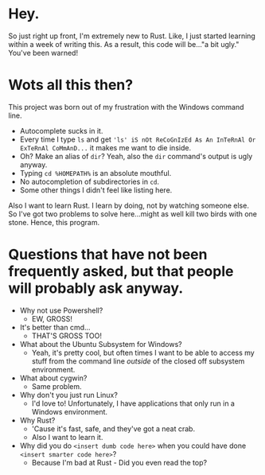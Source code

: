 # Hey.
So just right up front, I'm extremely new to Rust. Like, I just started learning within a week of writing this. As a result, this code will be..."a bit ugly."
You've been warned!

# Wots all this then?
This project was born out of my frustration with the Windows command line.
* Autocomplete sucks in it.
* Every time I type `ls` and get `'ls' iS nOt ReCoGnIzEd As An InTeRnAl Or ExTeRnAl CoMmAnD...` it makes me want to die inside.
* Oh? Make an alias of `dir`? Yeah, also the `dir` command's output is ugly anyway.
* Typing `cd %HOMEPATH%` is an absolute mouthful.
* No autocompletion of subdirectories in `cd`.
* Some other things I didn't feel like listing here.

Also I want to learn Rust. I learn by doing, not by watching someone else. So I've got two problems to solve here...might as well kill two birds with one stone. Hence, this program.

# Questions that have not been frequently asked, but that people will probably ask anyway.
* Why not use Powershell?
    * EW, GROSS!
* It's better than cmd...
    * THAT'S GROSS TOO!
* What about the Ubuntu Subsystem for Windows?
    * Yeah, it's pretty cool, but often times I want to be able to access my stuff from the command line *outside* of the closed off subsystem environment.
* What about cygwin?
    * Same problem.
* Why don't you just run Linux?
    * I'd love to! Unfortunately, I have applications that only run in a Windows environment.
* Why Rust?
    * 'Cause it's fast, safe, and they've got a neat crab.
    * Also I want to learn it.
* Why did you do `<insert dumb code here>` when you could have done `<insert smarter code here>`?
    * Because I'm bad at Rust - Did you even read the top?
